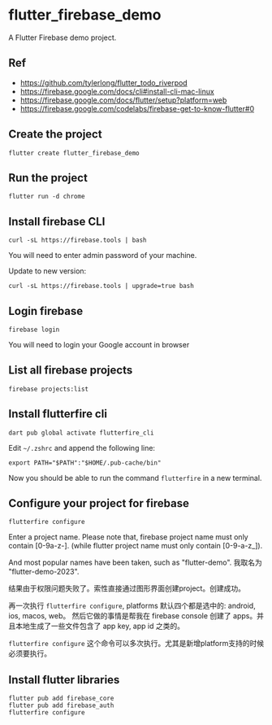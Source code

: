 # flutter_firebase_demo

A Flutter Firebase demo project.


## Ref

- https://github.com/tylerlong/flutter_todo_riverpod
- https://firebase.google.com/docs/cli#install-cli-mac-linux
- https://firebase.google.com/docs/flutter/setup?platform=web
- https://firebase.google.com/codelabs/firebase-get-to-know-flutter#0


## Create the project

```
flutter create flutter_firebase_demo
```


## Run the project

```
flutter run -d chrome
```


## Install firebase CLI

```
curl -sL https://firebase.tools | bash
```

You will need to enter admin password of your machine.

Update to new version:

```
curl -sL https://firebase.tools | upgrade=true bash
```


## Login firebase

```
firebase login
```

You will need to login your Google account in browser


## List all firebase projects

```
firebase projects:list
```


## Install flutterfire cli

```
dart pub global activate flutterfire_cli
```

Edit `~/.zshrc` and append the following line:

```
export PATH="$PATH":"$HOME/.pub-cache/bin"
```

Now you should be able to run the command `flutterfire` in a new terminal.


## Configure your project for firebase

```
flutterfire configure
```

Enter a project name. Please note that, firebase project name must only contain [0-9a-z-]. (while flutter project name must only contain [0-9-a-z_]).

And most popular names have been taken, such as "flutter-demo". 我取名为 "flutter-demo-2023".

结果由于权限问题失败了。索性直接通过图形界面创建project。创建成功。

再一次执行 `flutterfire configure`, platforms 默认四个都是选中的: android, ios, macos, web。
然后它做的事情是帮我在 firebase console 创建了 apps。并且本地生成了一些文件包含了 app key, app id 之类的。

`flutterfire configure` 这个命令可以多次执行。尤其是新增platform支持的时候必须要执行。


## Install flutter libraries

```
flutter pub add firebase_core
flutter pub add firebase_auth
flutterfire configure
```
